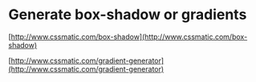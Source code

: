 Generate box-shadow or gradients
================================

[http://www.cssmatic.com/box-shadow](http://www.cssmatic.com/box-shadow)

[http://www.cssmatic.com/gradient-generator](http://www.cssmatic.com/gradient-generator)